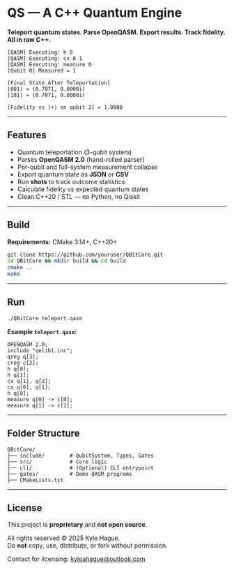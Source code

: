# QS — A C++ Quantum Engine

**Teleport quantum states. Parse OpenQASM. Export results. Track fidelity. All in raw C++.**

```
[QASM] Executing: h 0
[QASM] Executing: cx 0 1
[QASM] Executing: measure 0
[Qubit 0] Measured = 1

[Final State After Teleportation]
|001⟩ = (0.7071, 0.0000i)
|101⟩ = (0.7071, 0.0000i)

[Fidelity vs |+⟩ on qubit 2] = 1.0000
```

---

## Features
- Quantum teleportation (3-qubit system)
- Parses **OpenQASM 2.0** (hand-rolled parser)
- Per-qubit and full-system measurement collapse
- Export quantum state as **JSON** or **CSV**
- Run **shots** to track outcome statistics
- Calculate fidelity vs expected quantum states
- Clean C++20 / STL — no Python, no Qiskit

---

## Build

**Requirements:** CMake 3.14+, C++20+

```bash
git clone https://github.com/youruser/QBitCore.git
cd QBitCore && mkdir build && cd build
cmake ..
make
```

---

## Run

```bash
./QBitCore teleport.qasm
```

**Example `teleport.qasm`:**
```qasm
OPENQASM 2.0;
include "qelib1.inc";
qreg q[3];
creg c[2];
h q[0];
h q[1];
cx q[1], q[2];
cx q[0], q[1];
h q[0];
measure q[0] -> c[0];
measure q[1] -> c[1];
```

---

## Folder Structure
```
QBitCore/
├── include/        # QubitSystem, Types, Gates
├── src/            # Core logic
├── cli/            # (Optional) CLI entrypoint
├── gates/          # Demo QASM programs
├── CMakeLists.txt
```

---

## License

This project is **proprietary** and **not open source**.

All rights reserved © 2025 Kyle Hague.  
Do **not** copy, use, distribute, or fork without permission.

Contact for licensing: kyleahague@outlook.com

